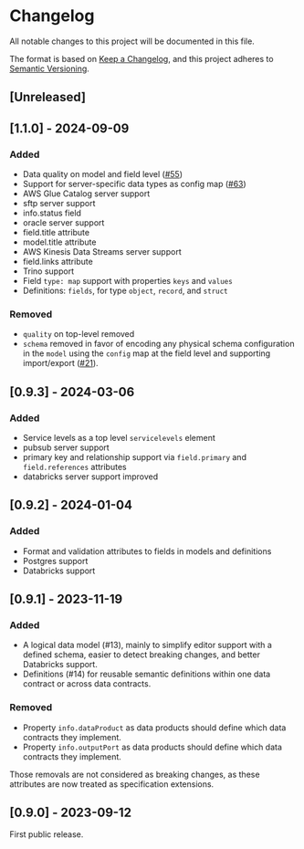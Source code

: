 # Changelog

All notable changes to this project will be documented in this file.

The format is based on [Keep a Changelog](https://keepachangelog.com/en/1.1.0/),
and this project adheres to [Semantic Versioning](https://semver.org/spec/v2.0.0.html).

## [Unreleased]

## [1.1.0] - 2024-09-09

### Added
- Data quality on model and field level ([#55](https://github.com/datacontract/datacontract-specification/issues/55))
- Support for server-specific data types as config map ([#63](https://github.com/datacontract/datacontract-specification/issues/63))
- AWS Glue Catalog server support
- sftp server support
- info.status field
- oracle server support
- field.title attribute
- model.title attribute
- AWS Kinesis Data Streams server support
- field.links attribute
- Trino support
- Field `type: map` support with properties `keys` and `values`
- Definitions: `fields`, for type `object`, `record`, and `struct`

### Removed

- `quality` on top-level removed
- `schema` removed in favor of encoding any physical schema configuration in the `model` using the `config` map at the field level and supporting import/export ([#21](https://github.com/datacontract/datacontract-specification/issues/21)).


## [0.9.3] - 2024-03-06

### Added

- Service levels as a top level `servicelevels` element
- pubsub server support
- primary key and relationship support via `field.primary` and `field.references` attributes
- databricks server support improved

## [0.9.2] - 2024-01-04

### Added

- Format and validation attributes to fields in models and definitions
- Postgres support
- Databricks support

## [0.9.1] - 2023-11-19

### Added

- A logical data model (#13), mainly to simplify editor support with a defined schema, easier to detect breaking changes, and better Databricks support.
- Definitions (#14) for reusable semantic definitions within one data contract or across data contracts. 

### Removed

- Property `info.dataProduct` as data products should define which data contracts they implement.
- Property `info.outputPort` as data products should define which data contracts they implement.

Those removals are not considered as breaking changes, as these attributes are now treated as specification extensions.

## [0.9.0] - 2023-09-12

First public release.
